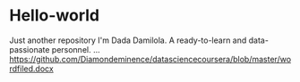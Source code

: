 # Hello-world
Just another repository
I'm Dada Damilola. A ready-to-learn and data-passionate personnel.
...
https://github.com/Diamondeminence/datasciencecoursera/blob/master/wordfiled.docx
